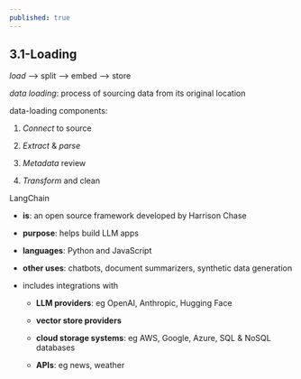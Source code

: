 ```yaml
---
published: true
---
```


## 3.1-Loading
*load* --> split --> embed --> store

*data loading*: process of sourcing data from its original location

data-loading components:

1. *Connect* to source

2. *Extract* & *parse*

3. *Metadata* review

4. *Transform* and clean

LangChain

- **is**: an open source framework developed by Harrison Chase

- **purpose**: helps build LLM apps

- **languages**: Python and JavaScript

- **other uses**: chatbots, document summarizers, synthetic data generation

- includes integrations with

    - **LLM providers**: eg OpenAI, Anthropic, Hugging Face

    - **vector store providers**

    - **cloud storage systems**: eg AWS, Google, Azure, SQL & NoSQL databases

    - **APIs**: eg news, weather